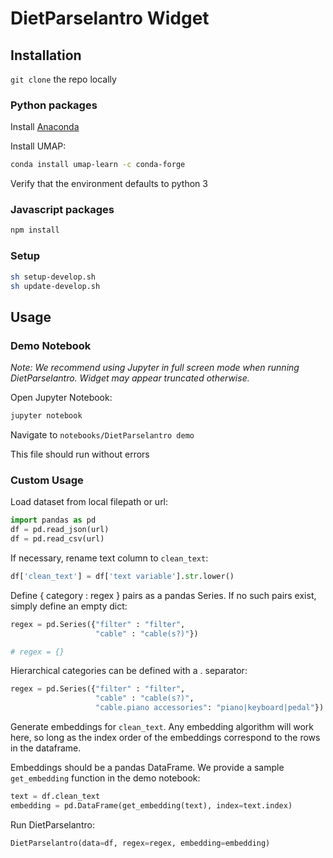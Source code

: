 # DietParselantro Widget

## Installation

`git clone` the repo locally

### Python packages

Install [Anaconda](https://docs.anaconda.com/anaconda/install/)

Install UMAP:
```bash
conda install umap-learn -c conda-forge
```

Verify that the environment defaults to python 3

### Javascript packages

```bash
npm install
```

### Setup

```bash
sh setup-develop.sh
sh update-develop.sh
```

## Usage

### Demo Notebook

*Note: We recommend using Jupyter in full screen mode when running DietParselantro. Widget may appear truncated otherwise.*

Open Jupyter Notebook:
```bash
jupyter notebook
```

Navigate to `notebooks/DietParselantro demo`

This file should run without errors

### Custom Usage

Load dataset from local filepath or url:
```python
import pandas as pd
df = pd.read_json(url)
df = pd.read_csv(url)
```

If necessary, rename text column to `clean_text`:
```python
df['clean_text'] = df['text variable'].str.lower()
```

Define { category : regex } pairs as a pandas Series. If no such pairs exist, simply define an empty dict:
```python
regex = pd.Series({"filter" : "filter",
         		   "cable" : "cable(s?)"})

# regex = {}
```

Hierarchical categories can be defined with a . separator:
```python
regex = pd.Series({"filter" : "filter",
         		   "cable" : "cable(s?)",
         		   "cable.piano accessories": "piano|keyboard|pedal"})
```

Generate embeddings for `clean_text`. Any embedding algorithm will work here, so long as the index order of the embeddings correspond to the rows in the dataframe.

Embeddings should be a pandas DataFrame. We provide a sample `get_embedding` function in the demo notebook:
```python
text = df.clean_text
embedding = pd.DataFrame(get_embedding(text), index=text.index)
```

Run DietParselantro:
```python
DietParselantro(data=df, regex=regex, embedding=embedding)
```